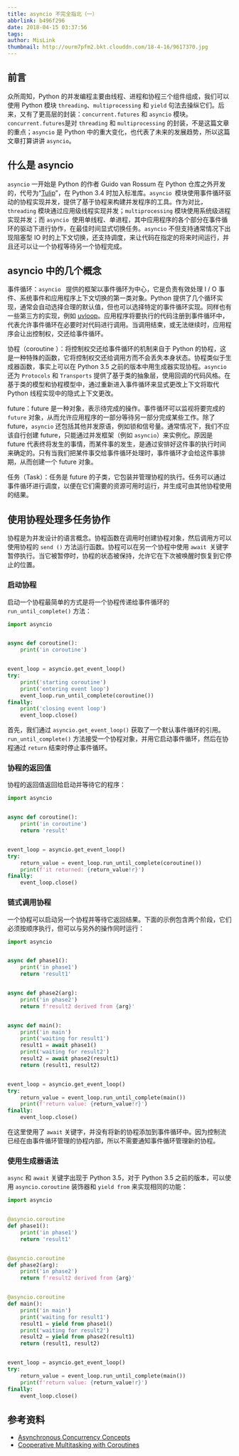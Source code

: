 ```yaml
---
title: asyncio 不完全指北（一）
abbrlink: b496f296
date: 2018-04-15 03:37:56
tags:
author: MisLink
thumbnail: http://ourm7pfm2.bkt.clouddn.com/18-4-16/9617370.jpg
---
```


## 前言

众所周知，Python 的并发编程主要由线程、进程和协程三个组件组成，我们可以使用 Python 模块 `threading`、`multiprocessing` 和 `yield` 句法去操纵它们。后来，又有了更高层的封装：`concurrent.futures` 和 `asyncio` 模块。`concurrent.futures`是对 `threading` 和 `multiprocessing` 的封装，不是这篇文章的重点；`asyncio` 是 Python 中的重大变化，也代表了未来的发展趋势，所以这篇文章打算讲讲 `asyncio`。

## 什么是 asyncio

`asyncio` 一开始是 Python 的作者 Guido van Rossum 在 Python 仓库之外开发的，代号为“[Tulip](https://code.google.com/p/tulip/)”，在 Python 3.4 时加入标准库。`asyncio `模块使用事件循环驱动的协程实现并发，提供了基于协程来构建并发程序的工具。作为对比，`threading` 模块通过应用级线程实现并发；`multiprocessing` 模块使用系统级进程实现并发；而 `asyncio `使用单线程、单进程，其中应用程序的各个部分在事件循环的驱动下进行协作，在最佳时间显式切换任务。`asyncio` 不但支持通常情况下出现阻塞型 IO 时的上下文切换，还支持调度，来让代码在指定的将来时间运行，并且还可以让一个协程等待另一个协程完成。

## asyncio 中的几个概念

事件循环：`asyncio ` 提供的框架以事件循环为中心，它是负责有效处理 I / O 事件、系统事件和应用程序上下文切换的第一类对象。Python 提供了几个循环实现，通常会自动选择合理的默认值，但也可以选择特定的事件循环实现。同样也有一些第三方的实现，例如 [uvloop](https://github.com/MagicStack/uvloop)。应用程序将要执行的代码注册到事件循环中，代表允许事件循环在必要时对代码进行调用。当调用结束，或无法继续时，应用程序会让出控制权，交还给事件循环。

协程（coroutine ）：将控制权交还给事件循环的机制来自于 Python 的协程，这是一种特殊的函数，它将控制权交还给调用方而不会丢失本身状态。协程类似于生成器函数，事实上可以在 Python 3.5 之前的版本中用生成器实现协程。`asyncio` 还为 `Protocols` 和 `Transports` 提供了基于类的抽象层，使用回调的代码风格。在基于类的模型和协程模型中，通过重新进入事件循环来显式更改上下文将取代 Python 线程实现中的隐式上下文更改。

future：future 是一种对象，表示待完成的操作。事件循环可以监视将要完成的 `future` 对象，从而允许应用程序的一部分等待另一部分完成某些工作。除了 future，`asyncio` 还包括其他并发原语，例如锁和信号量。通常情况下，我们不应该自行创建 future，只能通过并发框架（例如 `asyncio`）来实例化。原因是 future 代表终将发生的事情，而某件事的发生，是通过安排好这件事的执行时间来确定的。只有当我们把某件事交给事件循环处理时，事件循环才会给这件事排期，从而创建一个 future 对象。

任务（Task）：任务是 future 的子类，它包装并管理协程的执行。任务可以通过事件循环进行调度，以便在它们需要的资源可用时运行，并生成可由其他协程使用的结果。

## 使用协程处理多任务协作

协程是为并发设计的语言概念。协程函数在调用时创建协程对象，然后调用方可以使用协程的 `send ()` 方法运行函数。协程可以在另一个协程中使用 `await `关键字暂停执行。当它被暂停时，协程的状态被保持，允许它在下次被唤醒时恢复到它停止的位置。

### 启动协程

启动一个协程最简单的方式是将一个协程传递给事件循环的 `run_until_complete()` 方法：

```python
import asyncio


async def coroutine():
    print('in coroutine')


event_loop = asyncio.get_event_loop()
try:
    print('starting coroutine')
    print('entering event loop')
    event_loop.run_until_complete(coroutine())
finally:
    print('closing event loop')
    event_loop.close()
```

首先，我们通过 `asyncio.get_event_loop()` 获取了一个默认事件循环的引用。`run_until_complete()` 方法接受一个协程对象，并用它启动事件循环，然后在协程通过 `return` 结束时停止事件循环。

### 协程的返回值

协程的返回值返回给启动并等待它的程序：

```python
import asyncio


async def coroutine():
    print('in coroutine')
    return 'result'


event_loop = asyncio.get_event_loop()
try:
    return_value = event_loop.run_until_complete(coroutine())
    print(f'it returned: {return_value!r}')
finally:
    event_loop.close()
```

### 链式调用协程

一个协程可以启动另一个协程并等待它返回结果。下面的示例包含两个阶段，它们必须按顺序执行，但可以与另外的操作同时运行：

```python
import asyncio


async def phase1():
    print('in phase1')
    return 'result1'


async def phase2(arg):
    print('in phase2')
    return f'result2 derived from {arg}'


async def main():
    print('in main')
    print('waiting for result1')
    result1 = await phase1()
    print('waiting for result2')
    result2 = await phase2(result1)
    return (result1, result2)


event_loop = asyncio.get_event_loop()
try:
    return_value = event_loop.run_until_complete(main())
    print(f'return value: {return_value!r}')
finally:
    event_loop.close()
```

在这里使用了 `await` 关键字，并没有将新的协程添加到事件循环中。因为控制流已经在由事件循环管理的协程内部，所以不需要通知事件循环管理新的协程。

### 使用生成器语法

`async` 和 `await` 关键字出现于 Python 3.5，对于 Python 3.5 之前的版本，可以使用 `asyncio.coroutine` 装饰器和 `yield from` 来实现相同的功能：

```python
import asyncio


@asyncio.coroutine
def phase1():
    print('in phase1')
    return 'result1'


@asyncio.coroutine
def phase2(arg):
    print('in phase2')
    return f'result2 derived from {arg}'


@asyncio.coroutine
def main():
    print('in main')
    print('waiting for result1')
    result1 = yield from phase1()
    print('waiting for result2')
    result2 = yield from phase2(result1)
    return (result1, result2)


event_loop = asyncio.get_event_loop()
try:
    return_value = event_loop.run_until_complete(main())
    print(f'return value: {return_value!r}')
finally:
    event_loop.close()
```

## 参考资料

* [Asynchronous Concurrency Concepts](https://pymotw.com/3/asyncio/concepts.html)
* [Cooperative Multitasking with Coroutines](https://pymotw.com/3/asyncio/coroutines.html)
